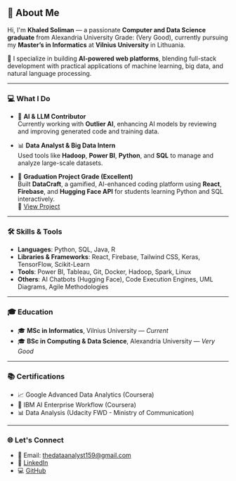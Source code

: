 ## 👋 About Me

Hi, I'm **Khaled Soliman** — a passionate **Computer and Data Science graduate** from Alexandria University Grade: (Very Good), currently pursuing my **Master’s in Informatics** at **Vilnius University** in Lithuania.

🚀 I specialize in building **AI-powered web platforms**, blending full-stack development with practical applications of machine learning, big data, and natural language processing.

---

### 💻 What I Do

- 🧠 **AI & LLM Contributor**  
  Currently working with **Outlier AI**, enhancing AI models by reviewing and improving generated code and training data.

- 📊 **Data Analyst & Big Data Intern**  
  Used tools like **Hadoop**, **Power BI**, **Python**, and **SQL** to manage and analyze large-scale datasets.

- 🧪 **Graduation Project Grade (Excellent)**  
  Built **DataCraft**, a gamified, AI-enhanced coding platform using **React**, **Firebase**, and **Hugging Face API** for students learning Python and SQL interactively.  
  🔗 [View Project](https://github.com/Khalodddd/DataCraft/tree/main)

---

### 🛠️ Skills & Tools

- **Languages**: Python, SQL, Java, R  
- **Libraries & Frameworks**: React, Firebase, Tailwind CSS, Keras, TensorFlow, Scikit-Learn  
- **Tools**: Power BI, Tableau, Git, Docker, Hadoop, Spark, Linux  
- **Others**: AI Chatbots (Hugging Face), Code Execution Engines, UML Diagrams, Agile Methodologies

---

### 🎓 Education

- 🎓 **MSc in Informatics**, Vilnius University — *Current*  
- 🎓 **BSc in Computing & Data Science**, Alexandria University — *Very Good*

---

### 📚 Certifications

- 📈 Google Advanced Data Analytics (Coursera)  
- 🤖 IBM AI Enterprise Workflow (Coursera)  
- 📊 Data Analysis (Udacity FWD - Ministry of Communication)

---

### 🌐 Let's Connect

- 📧 Email: thedataanalyst159@gmail.com  
- 💼 [LinkedIn](https://www.linkedin.com/in/khaled-samy-b033431a0/)  
- 💻 [GitHub](https://github.com/Khalodddd)
